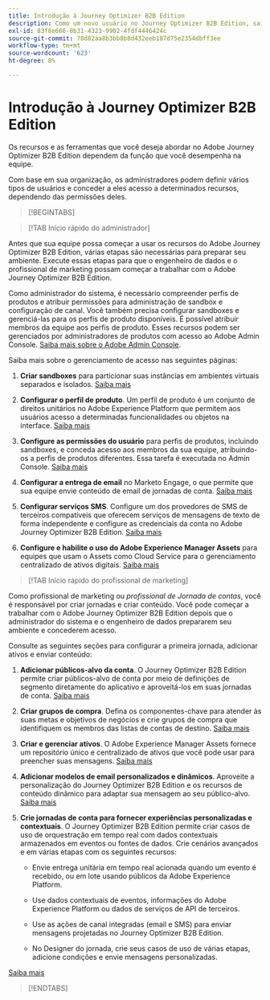 ```yaml
---
title: Introdução à Journey Optimizer B2B Edition
description: Como um novo usuário no Journey Optimizer B2B Edition, saiba mais sobre as áreas principais para começar.
exl-id: 83f8e666-0b31-4323-9902-4fdf4446424c
source-git-commit: 78d82aa8b3bb8b8d432eeb187d75e2354dbff3ee
workflow-type: tm+mt
source-wordcount: '623'
ht-degree: 8%

---
```


# Introdução à Journey Optimizer B2B Edition

Os recursos e as ferramentas que você deseja abordar no Adobe Journey Optimizer B2B Edition dependem da função que você desempenha na equipe.

Com base em sua organização, os administradores podem definir vários tipos de usuários e conceder a eles acesso a determinados recursos, dependendo das permissões deles.

>[!BEGINTABS]

>[!TAB Início rápido do administrador]

Antes que sua equipe possa começar a usar os recursos do Adobe Journey Optimizer B2B Edition, várias etapas são necessárias para preparar seu ambiente. Execute essas etapas para que o engenheiro de dados e o profissional de marketing possam começar a trabalhar com o Adobe Journey Optimizer B2B Edition.

Como administrador do sistema, é necessário compreender perfis de produtos e atribuir permissões para administração de sandbox e configuração de canal. Você também precisa configurar sandboxes e gerenciá-las para os perfis de produto disponíveis. É possível atribuir membros da equipe aos perfis de produto. Esses recursos podem ser gerenciados por administradores de produtos com acesso ao Adobe Admin Console. [Saiba mais sobre o Adobe Admin Console](https://helpx.adobe.com/br/enterprise/using/admin-console.html).

Saiba mais sobre o gerenciamento de acesso nas seguintes páginas:

1. **Criar sandboxes** para particionar suas instâncias em ambientes virtuais separados e isolados. [Saiba mais](https://experienceleague.adobe.com/en/docs/experience-platform/sandbox/home#understanding-sandboxes)

1. **Configurar o perfil de produto**. Um perfil de produto é um conjunto de direitos unitários no Adobe Experience Platform que permitem aos usuários acesso a determinadas funcionalidades ou objetos na interface. [Saiba mais](../admin/user-management.md#create-the-marketo-engage-product-profile)

1. **Configure as permissões do usuário** para perfis de produtos, incluindo sandboxes, e conceda acesso aos membros da sua equipe, atribuindo-os a perfis de produtos diferentes. Essa tarefa é executada no Admin Console. [Saiba mais](../admin/user-management.md#create-a-user-group)

1. **Configurar a entrega de email** no Marketo Engage, o que permite que sua equipe envie conteúdo de email de jornadas de conta. [Saiba mais](https://experienceleague.adobe.com/en/docs/marketo/using/getting-started/initial-setup/setup-steps#ensure-email-deliverability)

1. **Configurar serviços SMS**. Configure um dos provedores de SMS de terceiros compatíveis que oferecem serviços de mensagens de texto de forma independente e configure as credenciais da conta no Adobe Journey Optimizer B2B Edition. [Saiba mais](../content/sms-authoring.md#create-a-new-api-credentials-for-an-sms-service-provider)

1. **Configure e habilite o uso do Adobe Experience Manager Assets** para equipes que usam o Assets como Cloud Service para o gerenciamento centralizado de ativos digitais. [Saiba mais](../admin/configure-aem-repositories.md)

>[!TAB Início rápido do profissional de marketing]

Como profissional de marketing ou _profissional de Jornada de contas_, você é responsável por criar jornadas e criar conteúdo. Você pode começar a trabalhar com o Adobe Journey Optimizer B2B Edition depois que o administrador do sistema e o engenheiro de dados prepararem seu ambiente e concederem acesso.

Consulte as seguintes seções para configurar a primeira jornada, adicionar ativos e enviar conteúdo:

1. **Adicionar públicos-alvo da conta**. O Journey Optimizer B2B Edition permite criar públicos-alvo de conta por meio de definições de segmento diretamente do aplicativo e aproveitá-los em suas jornadas de conta. [Saiba mais](../audiences/account-audience-overview.md)

1. **Criar grupos de compra**. Defina os componentes-chave para atender às suas metas e objetivos de negócios e crie grupos de compra que identifiquem os membros das listas de contas de destino. [Saiba mais](../buying-groups/buying-groups-overview.md)

1. **Criar e gerenciar ativos**. O Adobe Experience Manager Assets fornece um repositório único e centralizado de ativos que você pode usar para preencher suas mensagens. [Saiba mais](../content/assets-overview.md)

1. **Adicionar modelos de email personalizados e dinâmicos**. Aproveite a personalização do Journey Optimizer B2B Edition e os recursos de conteúdo dinâmico para adaptar sua mensagem ao seu público-alvo. [Saiba mais](../content/email-templates.md)

1. **Crie jornadas de conta para fornecer experiências personalizadas e contextuais**. O Journey Optimizer B2B Edition permite criar casos de uso de orquestração em tempo real com dados contextuais armazenados em eventos ou fontes de dados. Crie cenários avançados e em várias etapas com os seguintes recursos:

   * Envie entrega unitária em tempo real acionada quando um evento é recebido, ou em lote usando públicos da Adobe Experience Platform.

   * Use dados contextuais de eventos, informações do Adobe Experience Platform ou dados de serviços de API de terceiros.

   * Use as ações de canal integradas (email e SMS) para enviar mensagens projetadas no Journey Optimizer B2B Edition.

   * No Designer do jornada, crie seus casos de uso de várias etapas, adicione condições e envie mensagens personalizadas.

[Saiba mais](../journeys/journey-overview.md)

>[!ENDTABS]
